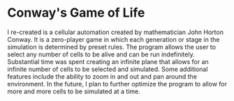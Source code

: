 # Conway's Game of Life
I re-created is a cellular automation created by mathematician John Horton Conway. It is a zero-player game in which each generation or stage in the simulation is determined by preset rules. The program allows the user to select any number of cells to be alive and can be run indefinitely. Substantial time was spent creating an infinite plane that allows for an infinite number of cells to be selected and simulated. Some additional features include the ability to zoom in and out and pan around the environment. In the future, I plan to further optimize the program to allow for more and more cells to be simulated at a time. 
